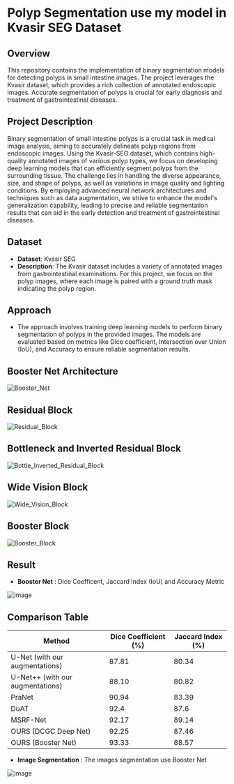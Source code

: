 # Polyp Segmentation use my model in Kvasir SEG Dataset
## Overview
This repository contains the implementation of binary segmentation models for detecting polyps in small intestine images. The project leverages the Kvasir dataset, which provides a rich collection of annotated endoscopic images. Accurate segmentation of polyps is crucial for early diagnosis and treatment of gastrointestinal diseases.

## Project Description 
Binary segmentation of small intestine polyps is a crucial task in medical image analysis, aiming to accurately delineate polyp regions from endoscopic images. Using the Kvasir-SEG dataset, which contains high-quality annotated images of various polyp types, we focus on developing deep learning models that can efficiently segment polyps from the surrounding tissue. The challenge lies in handling the diverse appearance, size, and shape of polyps, as well as variations in image quality and lighting conditions. By employing advanced neural network architectures and techniques such as data augmentation, we strive to enhance the model's generalization capability, leading to precise and reliable segmentation results that can aid in the early detection and treatment of gastrointestinal diseases.

## Dataset
- **Dataset**: Kvasir SEG
- **Description**: The Kvasir dataset includes a variety of annotated images from gastrointestinal examinations. For this project, we focus on the polyp images, where each image is paired with a ground truth mask indicating the polyp region.

## Approach
- The approach involves training deep learning models to perform binary segmentation of polyps in the provided images. The models are evaluated based on metrics like Dice coefficient, Intersection over Union (IoU), and Accuracy to ensure reliable segmentation results.

## Booster Net Architecture

![Booster_Net](https://github.com/user-attachments/assets/408301a9-e29e-43de-ab98-ac1f69e191b0)

## Residual Block

![Residual_Block](https://github.com/user-attachments/assets/190be075-ba6e-41b1-8146-bf246f5c57d6)


## Bottleneck and Inverted Residual Block

![Bottle_Inverted_Residual_Block](https://github.com/user-attachments/assets/a770b534-b0bd-4843-89d5-9829020b1e0e)


## Wide Vision Block

![Wide_Vision_Block](https://github.com/user-attachments/assets/5de2867a-11ff-4c62-8cdc-62dae308e580)

## Booster Block

![Booster_Block](https://github.com/user-attachments/assets/44dcd9c5-2b7b-447a-820e-2890adb17e1d)

## Result
- **Booster Net** : Dice Coefficent, Jaccard Index (IoU) and Accuracy Metric

![image](https://github.com/user-attachments/assets/b757c5e6-d571-42ed-8615-a809f212151b)

## Comparison Table

| Method | Dice Coefficient (%) | Jaccard Index (%) |
|----------|----------|----------|
| U-Net (with our augmentations) | 87.81 | 80.34 |
| U-Net++ (with our augmentations) | 88.10 | 80.82 |
| PraNet | 90.94 | 83.39 |
| DuAT | 92.4 | 87.6 |
| MSRF-Net | 92.17 | 89.14 |
| OURS (DCGC Deep Net) | 92.25 | 87.46 |
| OURS (Booster Net) | 93.33 | 88.57 |

- **Image Segmentation** : The images segmentation use Booster Net

![image](https://github.com/user-attachments/assets/5c42411a-c6da-430f-87e4-f56750c79640)

